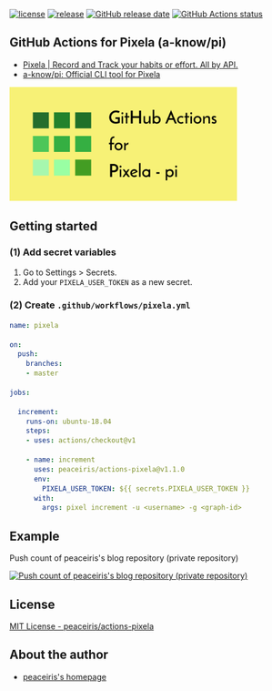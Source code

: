 [![license](https://img.shields.io/github/license/peaceiris/actions-pixela.svg)](https://github.com/peaceiris/actions-pixela/blob/master/LICENSE)
[![release](https://img.shields.io/github/release/peaceiris/actions-pixela.svg)](https://github.com/peaceiris/actions-pixela/releases/latest)
[![GitHub release date](https://img.shields.io/github/release-date/peaceiris/actions-pixela.svg)](https://github.com/peaceiris/actions-pixela/releases)
[![GitHub Actions status](https://github.com/peaceiris/actions-pixela/workflows/Docker%20Image%20CI/badge.svg)](https://github.com/peaceiris/actions-pixela/actions)



## GitHub Actions for Pixela (a-know/pi)

- [Pixela | Record and Track your habits or effort. All by API.](https://pixe.la/)
- [a-know/pi: Official CLI tool for Pixela](https://github.com/a-know/pi)

<img width="400" alt="GitHub Actions for Pixela" src="./images/ogp.svg">



## Getting started

### (1) Add secret variables

1. Go to Settings > Secrets.
2. Add your `PIXELA_USER_TOKEN` as a new secret.

### (2) Create `.github/workflows/pixela.yml`

```yaml
name: pixela

on:
  push:
    branches:
    - master

jobs:

  increment:
    runs-on: ubuntu-18.04
    steps:
    - uses: actions/checkout@v1

    - name: increment
      uses: peaceiris/actions-pixela@v1.1.0
      env:
        PIXELA_USER_TOKEN: ${{ secrets.PIXELA_USER_TOKEN }}
      with:
        args: pixel increment -u <username> -g <graph-id>
```



## Example

Push count of peaceiris's blog repository (private repository)

[![Push count of peaceiris's blog repository (private repository)](https://pixe.la/v1/users/peaceiris/graphs/reveltb-push)](https://pixe.la/v1/users/peaceiris/graphs/reveltb-push.html)



## License

[MIT License - peaceiris/actions-pixela]

[MIT License - peaceiris/actions-pixela]: https://github.com/peaceiris/actions-pixela/blob/master/LICENSE



## About the author

- [peaceiris's homepage](https://peaceiris.com/)

